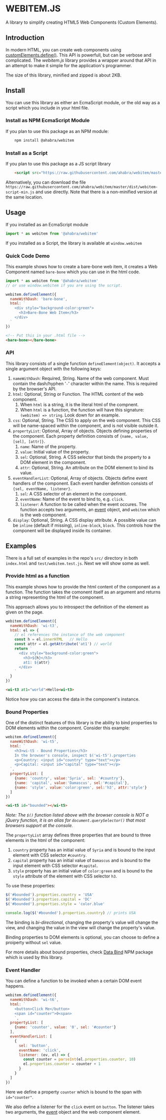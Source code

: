 # WEBITEM.JS
A library to simplify creating HTML5 Web Components (Custom Elements).

## Introduction
In modern HTML, you can create web components using [customElements.define()](https://developer.mozilla.org/en-US/docs/Web/Web_Components). This API is powerfull, but can be verbose and complicated. The _webitem.js_ library provides a wrapper around that API in an attempt to make it simple for the application's programmer.

The size of this library, minified and zipped is about 2KB.

## Install
You can use this library as either an EcmaScript module, or the old way as a script which you include in your html file.

### Install as NPM EcmaScript Module
If you plan to use this package as an NPM module:

```bash
    npm install @ahabra/webitem
```

### Install as a Script
If you plan to use this package as a JS script library

```html
    <script src="https://raw.githubusercontent.com/ahabra/webitem/master/dist/webitem-script-min.js"></script>
```

Alternatively, you can download the file `https://raw.githubusercontent.com/ahabra/webitem/master/dist/webitem-script-min.js` and use directly. Note that there is a non-minified version at the same location.

## Usage
If you installed as an EcmaScript module
```js
import * as webitem from '@ahabra/webitem'
```

If you installed as a Script, the library is available at `window.webitem`

### Quick Code Demo
This example shows how to create a bare-bone web item, it creates a Web Component named `bare-bone` which you can use in the html code.

```js
import * as webitem from '@ahabra/webitem'
// or use window.webitem if you are using the script.

webitem.defineElement({
  nameWithDash: 'bare-bone',
  html: `
    <div style="background-color:green">
      <h3>Bare-Bone Web Item</h3>
    </div>
  `
})
```

```html
<!-- Put this in your .html file -->
<bare-bone></bare-bone>
```

### API
This library consists of a single function `defineElement(object)`. It accepts a single argument object with the following keys:

1. `nameWithDash`: Required, String. Name of the web component. Must contain the dash/hyphen '`-`' character within the name. This is required by the browser's API.
2. `html`: Optional, String or Function. The HTML content of the web component.
    1. When `html` is a string, it is the literal html of the compnent.
    2. When `html` is a function, the function will have this signature:
    `(webitem) => string`. Look down for an example.
3. `css`: Optional, String. The CSS to apply on the web component. This CSS will be name-spaced within the component, and is not visible outside it.
4. `propertyList`: Optional, Array of objects. Objects defining properties of the component. Each property definition consists of `{name, value, [sel], [attr]}`.
    1. `name`: Name of the property.
    2. `value`: Initial value of the property.
    3. `sel`: Optional, String. A CSS selector that binds the property to a DOM element in the component.
    4. `attr`: Optional, String. An attribute on the DOM element to bind its value.
5. `eventHandlerList`: Optional, Array of objects. Objects define event handlers of the component. Each event handler definition consists of `{sel, eventName, listener}`.
    1. `sel`: A CSS selector of an element in the component.
    2. `eventName`: Name of the event to bind to, e.g. `click`.
    3. `listener`: A function to be called when the event occures. The function accepts two arguments, an [event](https://developer.mozilla.org/en-US/docs/Web/API/Event) object, and `webitem` which is the web component.
6. `display`: Optional, String. A CSS display attribute. A possible value can be  `inline` (default if missing), `inline-block`, `block`. This controls how the component will be displayed inside its container.

## Examples
There is a full set of examples in the repo's `src/` directory in both `index.html` and `test/webitem.test.js`. Next we will show some as well.

### Provide html as a function
This example shows how to provide the html content of the component as a function. The function takes the comonent itself as an argument and returns a string representing the html of the component.

This approach allows you to introspect the definition of the element as given on the page.

```js
webitem.defineElement({
  nameWithDash: 'wi-t3',
  html: el => {
    // el references the instance of the web component
    const h = el.innerHTML   // Hello
    const attr = el.getAttribute('at1') // world
    return `
      <div style="background-color:green">
        <h3>${h}</h3>
        at1: ${attr}
      </div>
    `
  }
})
```

```html
<wi-t3 at1="world">Hello<wi-t3>
```

Notice how you can access the data in the component's instance.

### Bound Properties
One of the distinct features of this library is the ability to bind properties to DOM elements within the component. Consider this example:

```js
webitem.defineElement({
  nameWithDash: 'wi-t5',
  html: `
    <h3>wi-t5 - Bound Properties</h3>
    In the browser's console, inspect $('wi-t5').properties
    <p>Country: <input id="country" type="text"></p>
    <p>Capital: <input id="capital" type="text"></p>
  `,
  propertyList: [
    {name: 'country', value:'Syria', sel: '#country'},
    {name: 'capital', value:'Damascus', sel:'#capital'},
    {name: 'style', value:'color:green', sel:'h3', attr:'style'}
  ]
})
```

```html
<wi-t5 id="bounded"></wi-t5>
```

_Note: The `$()` function listed above with the browser console is NOT a jQuery function, it is an alias for `document.querySelector()` that most browsers support at the console._

The `propertyList` array defines three properties that are bound to three elements in the html of the component:
1. `country` property has an initial value of `Syria` and is bound to the input element with CSS selector `#country`.
2. `capital` property has an initial value of `Damascus` and is bound to the input element with CSS selector `#capital`.
3. `style` property has an initial value of `color:green` and is bound to the `style` attribute of the element with CSS selector `h3`.

To use these properties:
```js
$('#bounded').properties.country = 'USA'
$('#bounded').properties.capital = 'DC'
$('#bounded').properties.style = 'color.blue'

console.log($('#bounded').properties.country) // prints USA
```

The binding is _bi-directional_, changing the property's value will change the view, and changing the value in the view will change the property's value.

Binding properties to DOM elements is optional, you can choose to define a proiperty without `sel` value.

For more details about bound properties, check [Data Bind](https://www.npmjs.com/package/@ahabra/data-bind) NPM package which is used by this library.


### Event Handler
You can define a function to be invoked when a certain DOM event happens.

```js
webitem.defineElement({
  nameWithDash: 'wi-t6',
  html: `
    <button>Click Me</button>
    <span id="counter">0<span>
    `,
  propertyList: [
    {name: 'counter', value: '0', sel: '#counter'}
  ],
  eventHandlerList: [
    {
      sel: 'button',
      eventName: 'click',
      listener: (ev, el) => {
        const counter = parseInt(el.properties.counter, 10)
        el.properties.counter = counter + 1
      }
    }
  ]
})
```

Here we define a property `counter` which is bound to the span with `id="counter"`.

We also define a listener for the `click` event on `button`. The listener takes two arguments, the [event](https://developer.mozilla.org/en-US/docs/Web/API/Event) object and the web component element.

